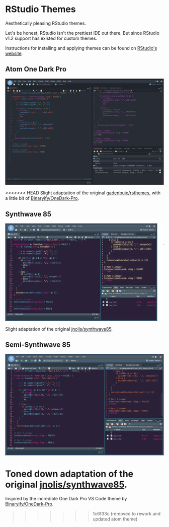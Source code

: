 # RStudio Themes

Aesthetically pleasing RStudio themes. 

Let's be honest, RStudio isn't the prettiest IDE out there. But since RStudio v1.2 support has existed for custom themes.

Instructions for installing and applying themes can be found on [RStudio's website](https://www.rstudio.com/blog/rstudio-ide-custom-theme-support/).

## Atom One Dark Pro

![Atom One Dark Pro](./img/onedark.png)

<<<<<<< HEAD
Slight adaptation of the original [gadenbuie/rsthemes](https://github.com/gadenbuie/rsthemes), with a little bit of [Binaryify/OneDark-Pro](https://github.com/Binaryify/OneDark-Pro).

## Synthwave 85

![Synthwave 85](./img/synth.png)

Slight adaptation of the original [jnolis/synthwave85](https://github.com/jnolis/synthwave85).

## Semi-Synthwave 85

![Semi-Synthwave 85](./img/semisynth.png)

Toned down adaptation of the original [jnolis/synthwave85](https://github.com/jnolis/synthwave85).
=======
Inspired by the incredible One Dark Pro VS Code theme by [Binaryify/OneDark-Pro](https://github.com/Binaryify/OneDark-Pro).
>>>>>>> 1c6f33c (removed to rework and updated atom theme)
